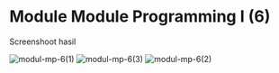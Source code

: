 # Module Module Programming I (6)

Screenshoot hasil

![modul-mp-6(1)](https://user-images.githubusercontent.com/68887223/229435672-999434e7-37cf-41a3-b1a4-2ebb19e5c2f3.png)
![modul-mp-6(3)](https://user-images.githubusercontent.com/68887223/229435705-d6be1541-5a7a-4c9d-88ea-ce4e7ddf3c6a.png)
![modul-mp-6(2)](https://user-images.githubusercontent.com/68887223/229435696-77a056bd-92ac-4ca9-925c-991c9383bdc4.png)
